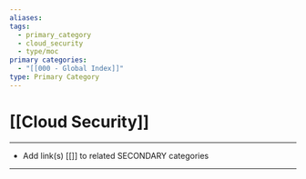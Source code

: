 ```yaml
---
aliases:
tags:
  - primary_category
  - cloud_security
  - type/moc
primary categories:
  - "[[000 - Global Index]]"
type: Primary Category
---
```

# [[Cloud Security]]

***

* Add link(s) [[]] to related SECONDARY categories

***

